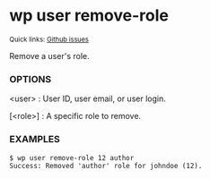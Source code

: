 # wp user remove-role

<small>Quick links: <a href="https://github.com/issues?q=is%3Aopen+label%3Acommand%3Auser-remove-role+sort%3Aupdated-desc+org%3Awp-cli">Github issues</a></small>

Remove a user's role.

### OPTIONS

&lt;user&gt;
: User ID, user email, or user login.

[&lt;role&gt;]
: A specific role to remove.

### EXAMPLES

    $ wp user remove-role 12 author
    Success: Removed 'author' role for johndoe (12).




